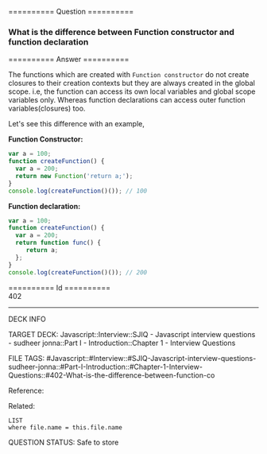 ========== Question ==========  

### What is the difference between Function constructor and function declaration  

========== Answer ==========  

The functions which are created with `Function constructor` do not create
closures to their creation contexts but they are always created in the global
scope. i.e, the function can access its own local variables and global scope
variables only. Whereas function declarations can access outer function
variables(closures) too.

Let's see this difference with an example,

**Function Constructor:**

```javascript
var a = 100;
function createFunction() {
  var a = 200;
  return new Function('return a;');
}
console.log(createFunction()()); // 100
```

**Function declaration:**

```javascript
var a = 100;
function createFunction() {
  var a = 200;
  return function func() {
     return a;
  };
}
console.log(createFunction()()); // 200
```

========== Id ==========  
402

---

DECK INFO

TARGET DECK: Javascript::Interview::SJIQ - Javascript interview questions - sudheer jonna::Part I - Introduction::Chapter 1 - Interview Questions

FILE TAGS: #Javascript::#Interview::#SJIQ-Javascript-interview-questions-sudheer-jonna::#Part-I-Introduction::#Chapter-1-Interview-Questions::#402-What-is-the-difference-between-function-co

Reference:

Related:

```dataview
LIST
where file.name = this.file.name
```

QUESTION STATUS: Safe to store
